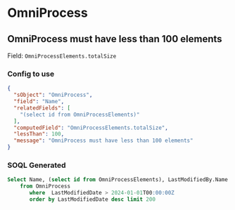 # OmniProcess
## OmniProcess must have less than 100 elements
Field: `OmniProcessElements.totalSize`

### Config to use
```json
{
  "sObject": "OmniProcess",
  "field": "Name",
  "relatedFields": [
    "(select id from OmniProcessElements)"
  ],
  "computedField": "OmniProcessElements.totalSize",
  "lessThan": 100,
  "message": "OmniProcess must have less than 100 elements"
}
```

### SOQL Generated
```sql
Select Name, (select id from OmniProcessElements), LastModifiedBy.Name
    from OmniProcess
       where  LastModifiedDate > 2024-01-01T00:00:00Z  
       order by LastModifiedDate desc limit 200
```
